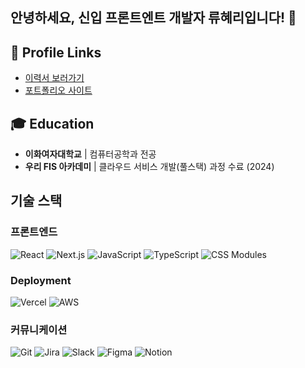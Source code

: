 ## 안녕하세요, 신입 프론트엔트 개발자 류혜리입니다! 👋


## 📌 Profile Links
- [이력서 보러가기](https://www.rallit.com/hub/resumes/1167882)
- [포트폴리오 사이트](https://hyeri-front-portfolio.vercel.app/)

  
## 🎓 Education
- **이화여자대학교** | 컴퓨터공학과 전공
- **우리 FIS 아카데미** | 클라우드 서비스 개발(풀스택) 과정 수료 (2024)

## 기술 스택
### 프론트엔드
![React](https://img.shields.io/badge/React-61DAFB?style=flat-square&logo=react&logoColor=black)
![Next.js](https://img.shields.io/badge/Next.js-000000?style=flat-square&logo=next.js&logoColor=white)
![JavaScript](https://img.shields.io/badge/JavaScript-F7DF1E?style=flat-square&logo=javascript&logoColor=black)
![TypeScript](https://img.shields.io/badge/TypeScript-3178C6?style=flat-square&logo=typescript&logoColor=white)
![CSS Modules](https://img.shields.io/badge/CSS_Modules-000000?style=flat-square&logo=css3&logoColor=white)

### Deployment
![Vercel](https://img.shields.io/badge/Vercel-000000?style=flat-square&logo=vercel&logoColor=white)
![AWS](https://img.shields.io/badge/AWS-232F3E?style=flat-square&logo=amazon-aws&logoColor=white)

### 커뮤니케이션
![Git](https://img.shields.io/badge/Git-F05032?style=flat-square&logo=Git&logoColor=white)
![Jira](https://img.shields.io/badge/Jira-0052CC?style=flat-square&logo=jira&logoColor=white)
![Slack](https://img.shields.io/badge/Slack-4A154B?style=flat-square&logo=slack&logoColor=white)
![Figma](https://img.shields.io/badge/Figma-F24E1E?style=flat-square&logo=figma&logoColor=white)
![Notion](https://img.shields.io/badge/Notion-000000?style=flat-square&logo=notion&logoColor=white)
